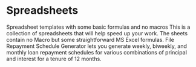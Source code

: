 # Spreadsheets
Spreadsheet templates with some basic formulas and no macros
This is a collection of spreadsheets that will help speed up your work. The sheets contain no Macro but some straightforward MS Excel formulas. 
File Repayment Schedule Generator lets you generate weekly, biweekly, and monthly loan repayment schedules for various combinations of principal and interest for a tenure of 12 months. 
